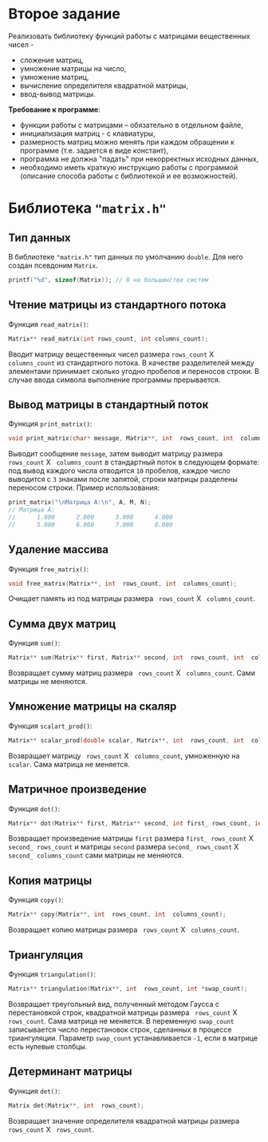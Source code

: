 # Второе задание
Реализовать библиотеку функций работы с матрицами вещественных чисел -
- сложение матриц,
- умножение матрицы на число,
- умножение матриц,
- вычисление определителя квадратной матрицы,
- ввод-вывод матрицы.

**Требование к программе**:
- функции работы с матрицами – обязательно в отдельном файле,
- инициализация матриц - с клавиатуры,
- размерность матриц можно менять при каждом обращении к программе (т.е. задается в виде констант),
- программа не должна "падать" при некорректных исходных данных,
- необходимо иметь краткую инструкцию работы с программой (описание способа работы с библиотекой и ее возможностей).

#  Библиотека `"matrix.h"`
## Тип данных
В библиотеке `"matrix.h"` тип данных по умолчанию `double`. Для него создан псевдоним `Matrix`.
```C
printf("%d", sizeof(Matrix)); // 8 на большинстве систем
```
## Чтение матрицы из стандартного потока
Функция `read_matrix()`:
```C
Matrix** read_matrix(int rows_count, int columns_count);
```
Вводит матрицу вещественных чисел размера `rows_count` X `columns_count` из стандартного потока. В качестве разделителей между элементами принимает сколько угодно пробелов и переносов строки. В случае ввода символа выполнение программы прерывается.
## Вывод матрицы в стандартный поток
Функция `print_matrix()`:
```C
void print_matrix(char* message, Matrix**, int  rows_count, int  columns_count);
```
Выводит сообщение `message`, затем выводит матрицу размера ` rows_count` X ` columns_count`  в стандартный поток в следующем формате: под вывод каждого числа отводится `10` пробелов, каждое число выводится с `3` знаками после запятой, строки матрицы разделены переносом строки.
Пример использования:
```C
print_matrix("\nМатрица A:\n", A, M, N);
// Матрица A:
//      1.000      2.000      3.000      4.000 
//      5.000      6.000      7.000      8.000
```
## Удаление массива
Функция `free_matrix()`:
```C
void free_matrix(Matrix**, int  rows_count, int  columns_count);
```
Очищает память из под матрицы размера ` rows_count` X ` columns_count`.
## Сумма двух матриц
Функция `sum()`:
```C
Matrix** sum(Matrix** first, Matrix** second, int  rows_count, int  columns_count);
```
Возвращает сумму матриц размера ` rows_count` X ` columns_count`. Сами матрицы не меняются.
## Умножение матрицы на скаляр
Функция `scalart_prod()`:
```C
Matrix** scalar_prod(double scalar, Matrix**, int  rows_count, int  columns_count);
```
Возвращает матрицу ` rows_count` X ` columns_count`, умноженную на `scalar`. Сама матрица не меняется.
## Матричное произведение
Функция `dot()`:
```C
Matrix** dot(Matrix** first, Matrix** second, int first_ rows_count, int second_ rows_count, int second_ columns_count);
```
Возвращает произведение матрицы `first` размера `first_ rows_count` X `second_ rows_count`
и матрицы `second` размера `second_ rows_count` X `second_ columns_count` сами матрицы не меняются.
## Копия матрицы
Функция `copy()`:
```C
Matrix** copy(Matrix**, int  rows_count, int  columns_count);
```
Возвращает копию матрицы размера ` rows_count` X ` columns_count`.
## Триангуляция
Функция `triangulation()`:
```C
Matrix** triangulation(Matrix**, int  rows_count, int *swap_count);
```
Возвращает треугольный вид, полученный методом Гаусса с перестановкой строк, квадратной матрицы размера ` rows_count` X ` rows_count`. Сама матрица не меняется. В переменную  `swap_count` записывается число перестановок строк, сделанных в процессе триангуляции. Параметр `swap_count` устанавливается `-1`, если в матрице есть нулевые столбцы.
## Детерминант матрицы
Функция `det()`:
```C
Matrix det(Matrix**, int  rows_count);
```
Возвращает значение определителя квадратной матрицы размера  ` rows_count` X ` rows_count`.
